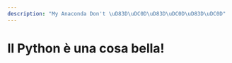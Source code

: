 ```yaml
---
description: "My Anaconda Don't \uD83D\uDC0D\uD83D\uDC0D\uD83D\uDC0D"
---
```


# Il Python è una cosa bella!



